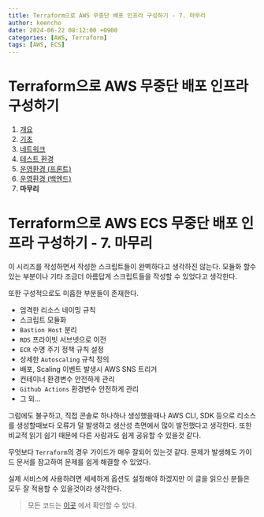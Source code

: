 ```yaml
---
title: Terraform으로 AWS 무중단 배포 인프라 구성하기 - 7. 마무리
author: keencho
date: 2024-06-22 08:12:00 +0900
categories: [AWS, Terraform]
tags: [AWS, ECS]
---
```


# **Terraform으로 AWS 무중단 배포 인프라 구성하기**
1. [개요](/posts/terraform-aws-infra-1)
2. [기초](/posts/terraform-aws-infra-2)
3. [네트워크](/posts/terraform-aws-infra-3)
4. [테스트 환경](/posts/terraform-aws-infra-4)
5. [운영환경 (프론트)](/posts/terraform-aws-infra-5)
6. [운영환경 (백엔드)](/posts/terraform-aws-infra-6)
7. **마무리**

# **Terraform으로 AWS ECS 무중단 배포 인프라 구성하기 - 7. 마무리**
이 시리즈를 작성하면서 작성한 스크립트들이 완벽하다고 생각하진 않는다. 모듈화 할수있는 부분이나 기타 조금더 아름답게 스크립트들을 작성할 수 있었다고 생각한다.

또한 구성적으로도 미흡한 부분들이 존재한다.

- 엄격한 리소스 네이밍 규칙
- 스크립트 모듈화
- `Bastion Host` 분리
- `RDS` 프라이빗 서브넷으로 이전
- `ECR` 수명 주기 정책 규칙 설정
- 상세한 `Autoscaling` 규칙 정의
- 배포, Scaling 이벤트 발생시 AWS SNS 트리거
- 컨테이너 환경변수 안전하게 관리
- `Github Actions` 환경변수 안전하게 관리
- 그 외...

그럼에도 불구하고, 직접 콘솔로 하나하나 생성했을때나 AWS CLI, SDK 등으로 리소스를 생성할때보다 오류가 덜 발생하고 생산성 측면에서 많이 발전했다고 생각한다. 또한 비교적 읽기 쉽기 때문에 다른 사람과도 쉽게 공유할 수 있을것 같다.

무엇보다 `Terraform`의 경우 가이드가 매우 잘되어 있는것 같다. 문제가 발생해도 가이드 문서를 참고하여 문제를 쉽게 해결할 수 있었다.

실제 서비스에 사용하려면 세세하게 옵션도 설정해야 하겠지만 이 글을 읽으신 분들은 모두 잘 적용할 수 있을것이라 생각한다.

> 모든 코드는 [이곳](https://github.com/keencho/aws-infra-terraform-example) 에서 확인할 수 있다.
